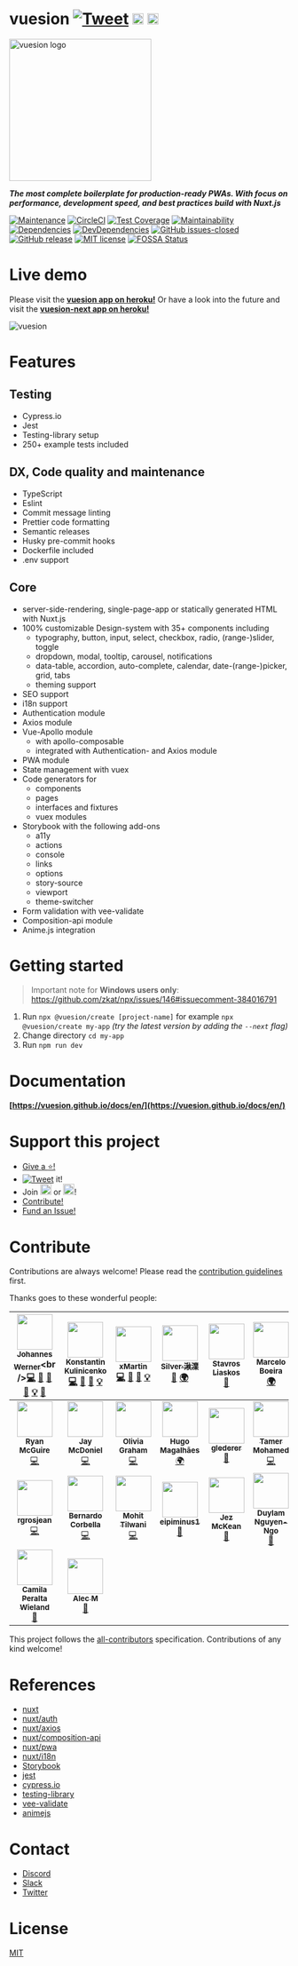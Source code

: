 # vuesion [![Tweet](https://img.shields.io/twitter/url?style=social&url=https%3A%2F%2Ftwitter.com%2Fvuesion1)](https://twitter.com/intent/tweet?text=Vuesion%20an%20enterprise%20ready%20boilerplate%20for%20isomorphic,%20progressive%20web%20apps%20with%20Vue.JS&url=https://github.com/vuesion/vuesion&via=vuesion1&hashtags=Vuesion,VueJS,SEO,Enterprise) <a href="https://slack-vuesion.herokuapp.com/" target="_blank"><img src="https://home-assistant.io/images/supported_brands/slack.png" height="20px" /></a> <a href="https://discord.gg/59x5cg2" target="_blank"><img src="https://cdn0.iconfinder.com/data/icons/square-logo-buttons/512/discord-1-128.png" height="20px" /></a>

<img width="256px" height="256px" src="https://user-images.githubusercontent.com/1667598/55292014-ea98a800-53e5-11e9-82ca-11ba7bb2bbcd.png" alt="vuesion logo" align="center" />

_**The most complete boilerplate for production-ready PWAs. With focus on performance, development speed, and best practices build with Nuxt.js**_

[![Maintenance](https://img.shields.io/badge/Maintained%3F-yes-green.svg)](https://GitHub.com/vuesion/vuesion/graphs/commit-activity)
[![CircleCI](https://circleci.com/gh/vuesion/vuesion.svg?style=svg)](https://circleci.com/gh/vuesion/vuesion)
[![Test Coverage](https://api.codeclimate.com/v1/badges/c8e3979ea94da8e9d683/test_coverage)](https://codeclimate.com/github/vuesion/vuesion/test_coverage)
[![Maintainability](https://api.codeclimate.com/v1/badges/c8e3979ea94da8e9d683/maintainability)](https://codeclimate.com/github/vuesion/vuesion/maintainability)
[![Dependencies](https://img.shields.io/david/vuesion/vuesion.svg)](https://david-dm.org/vuesion/vuesion)
[![DevDependencies](https://img.shields.io/david/dev/vuesion/vuesion.svg)](https://david-dm.org/vuesion/vuesion?type=dev)
[![GitHub issues-closed](https://img.shields.io/github/issues-closed/vuesion/vuesion.svg)](https://GitHub.com/vuesion/vuesion/issues?q=is%3Aissue+is%3Aclosed)
[![GitHub release](https://img.shields.io/github/release/vuesion/vuesion.svg)](https://GitHub.com/vuesion/vuesion/releases/)
[![MIT license](https://img.shields.io/badge/License-MIT-blue.svg)](https://lbesson.mit-license.org/)
[![FOSSA Status](https://app.fossa.com/api/projects/git%2Bgithub.com%2Fvuesion%2Fvuesion.svg?type=shield)](https://app.fossa.com/projects/git%2Bgithub.com%2Fvuesion%2Fvuesion?ref=badge_shield)

# Live demo

Please visit the **[vuesion app on heroku!](https://vuesion.herokuapp.com/)**
Or have a look into the future and visit the **[vuesion-next app on heroku!](https://vuesion-next.herokuapp.com/)**

![vuesion](https://user-images.githubusercontent.com/1667598/55291969-6d6d3300-53e5-11e9-8bdb-c9e2940ca927.gif)

# Features

## Testing

- Cypress.io
- Jest
- Testing-library setup
- 250+ example tests included

## DX, Code quality and maintenance

- TypeScript
- Eslint
- Commit message linting
- Prettier code formatting
- Semantic releases
- Husky pre-commit hooks
- Dockerfile included
- .env support

## Core

- server-side-rendering, single-page-app or statically generated HTML with Nuxt.js
- 100% customizable Design-system with 35+ components including
  - typography, button, input, select, checkbox, radio, (range-)slider, toggle
  - dropdown, modal, tooltip, carousel, notifications
  - data-table, accordion, auto-complete, calendar, date-(range-)picker, grid, tabs
  - theming support
- SEO support
- i18n support
- Authentication module
- Axios module
- Vue-Apollo module
  - with apollo-composable
  - integrated with Authentication- and Axios module
- PWA module
- State management with vuex
- Code generators for
  - components
  - pages
  - interfaces and fixtures
  - vuex modules
- Storybook with the following add-ons
  - a11y
  - actions
  - console
  - links
  - options
  - story-source
  - viewport
  - theme-switcher
- Form validation with vee-validate
- Composition-api module
- Anime.js integration

# Getting started

> Important note for **Windows users only**: https://github.com/zkat/npx/issues/146#issuecomment-384016791

1. Run `npx @vuesion/create [project-name]` for example `npx @vuesion/create my-app` _(try the latest version by adding the `--next` flag)_
2. Change directory `cd my-app`
3. Run `npm run dev`

# Documentation

**[https://vuesion.github.io/docs/en/](https://vuesion.github.io/docs/en/)**

# Support this project

- [Give a :star:!](https://github.com/vuesion/vuesion/stargazers)
- [![Tweet](https://img.shields.io/twitter/url/http/shields.io.svg?style=flat)](https://twitter.com/intent/tweet?text=Vuesion%20an%20enterprise%20ready%20boilerplate%20for%20isomorphic,%20progressive%20web%20apps%20with%20Vue.JS&url=https://github.com/vuesion/vuesion&via=vuesion1&hashtags=Vuesion,VueJS,SEO,Enterprise) it!
- Join <a href="https://slack-vuesion.herokuapp.com/" target="_blank"><img src="https://home-assistant.io/images/supported_brands/slack.png" height="20px" /></a> or <a href="https://discord.gg/59x5cg2" target="_blank"><img src="https://cdn0.iconfinder.com/data/icons/square-logo-buttons/512/discord-1-128.png" height="20px" /></a>!
- [Contribute!](https://github.com/vuesion/vuesion/blob/master/.github/CONTRIBUTING.md)
- [Fund an Issue!](https://issuehunt.io/r/vuesion/vuesion)

# Contribute

Contributions are always welcome! Please read the [contribution guidelines](https://github.com/vuesion/vuesion/blob/master/.github/CONTRIBUTING.md) first.

Thanks goes to these wonderful people:

<!-- ALL-CONTRIBUTORS-LIST:START - Do not remove or modify this section -->
<!-- prettier-ignore -->
| [<img src="https://avatars1.githubusercontent.com/u/1667598?v=4" width="64px;"/><br /><sub><b>Johannes Werner</b></sub>](https://twitter.com/_jwerner_)<br />[💻](https://github.com/vuesion/vuesion/commits?author=devCrossNet "Code") [🐛](https://github.com/vuesion/vuesion/issues?q=author%3AdevCrossNet "Bug reports") [📖](https://github.com/vuesion/vuesion/commits?author=devCrossNet "Documentation") [🎨](#design-devCrossNet "Design") [💡](#example-devCrossNet "Examples") [🔧](#tool-devCrossNet "Tools") | [<img src="https://avatars2.githubusercontent.com/u/2235499?s=460&v=4" width="64px;"/><br /><sub><b>Konstantin Kulinicenko</b></sub>](https://github.com/40818419)<br />[💻](https://github.com/vuesion/vuesion/commits?author=40818419 "Code") [🐛](https://github.com/vuesion/vuesion/issues?q=author%3A40818419 "Bug reports") [📖](https://github.com/vuesion/vuesion/commits?author=40818419 "Documentation") [💡](#example-40818419 "Examples") | [<img src="https://avatars2.githubusercontent.com/u/112532?v=4" width="64px;"/><br /><sub><b>xMartin</b></sub>](http://xmartin.de/)<br />[💻](https://github.com/vuesion/vuesion/commits?author=xMartin "Code") [🐛](https://github.com/vuesion/vuesion/issues?q=author%3AxMartin "Bug reports") [📖](https://github.com/vuesion/vuesion/commits?author=xMartin "Documentation") [💡](#example-xMartin "Examples") | [<img src="https://avatars0.githubusercontent.com/u/31165554?v=4" width="64px;"/><br /><sub><b>Silver·湫澲</b></sub>](http://saigao.fun)<br />[📖](https://github.com/vuesion/vuesion/commits?author=SilverLeaves "Documentation") [🌍](#translation-SilverLeaves "Translation") | [<img src="https://avatars2.githubusercontent.com/u/17932287?v=4" width="64px;"/><br /><sub><b>Stavros Liaskos</b></sub>](https://stavrosliaskos.com/)<br />[🐛](https://github.com/vuesion/vuesion/issues?q=author%3Astavros-liaskos "Bug reports") | [<img src="https://avatars3.githubusercontent.com/u/1898225?v=4" width="64px;"/><br /><sub><b>Marcelo Boeira</b></sub>](https://marceloboeira.com)<br />[🌍](#translation-marceloboeira "Translation") | [<img src="https://avatars3.githubusercontent.com/u/3583774?v=4" width="64px;"/><br /><sub><b>Rick Mann</b></sub>](http://teamteatime.net/)<br />[💻](https://github.com/vuesion/vuesion/commits?author=Riari "Code") |
| :---: | :---: | :---: | :---: | :---: | :---: | :---: |
| [<img src="https://avatars0.githubusercontent.com/u/43061?v=4" width="64px;"/><br /><sub><b>Ryan McGuire</b></sub>](http://www.EnigmaCurry.com)<br />[💻](https://github.com/vuesion/vuesion/commits?author=EnigmaCurry "Code") | [<img src="https://avatars3.githubusercontent.com/u/28268680?v=4" width="64px;"/><br /><sub><b>Jay McDoniel</b></sub>](https://github.com/jmcdo29)<br />[💻](https://github.com/vuesion/vuesion/commits?author=jmcdo29 "Code") | [<img src="https://avatars3.githubusercontent.com/u/3798005?v=4" width="64px;"/><br /><sub><b>Olivia Graham</b></sub>](http://livgrhm.com)<br />[💻](https://github.com/vuesion/vuesion/commits?author=livgrhm "Code") | [<img src="https://avatars3.githubusercontent.com/u/497957?v=4" width="64px;"/><br /><sub><b>Hugo Magalhães</b></sub>](http://hugomagalhaes.com)<br />[🌍](#translation-hugomn "Translation") | [<img src="https://avatars3.githubusercontent.com/u/7151993?v=4" width="64px;"/><br /><sub><b>glederer</b></sub>](https://github.com/glederer)<br />[📖](https://github.com/vuesion/vuesion/commits?author=glederer "Documentation") | [<img src="https://avatars3.githubusercontent.com/u/4436327?v=4" width="64px;"/><br /><sub><b>Tamer Mohamed</b></sub>](https://github.com/tamer-mohamed)<br />[💻](https://github.com/vuesion/vuesion/commits?author=tamer-mohamed "Code") | [<img src="https://avatars3.githubusercontent.com/u/13586702?v=4" width="64px;"/><br /><sub><b>Rizwan Zaheer</b></sub>](https://github.com/rizwanzaheer)<br />[📖](https://github.com/vuesion/vuesion/commits?author=rizwanzaheer "Documentation") |
| [<img src="https://avatars3.githubusercontent.com/u/39985706?v=4" width="64px;"/><br /><sub><b>rgrosjean</b></sub>](https://github.com/rgrosjean)<br />[💻](https://github.com/vuesion/vuesion/commits?author=rgrosjean "Code") | [<img src="https://avatars2.githubusercontent.com/u/4535719?v=4" width="64px;"/><br /><sub><b>Bernardo Corbella</b></sub>](https://corbella.me)<br />[💻](https://github.com/vuesion/vuesion/commits?author=bernardocorbella "Code") | [<img src="https://avatars3.githubusercontent.com/u/13518712?v=4" width="64px;"/><br /><sub><b>Mohit Tilwani</b></sub>](http://mohittilwani.com)<br />[💻](https://github.com/vuesion/vuesion/commits?author=MohitTilwani15 "Code") | [<img src="https://avatars2.githubusercontent.com/u/11791837?v=4" width="64px;"/><br /><sub><b>eipiminus1 </b></sub>](https://github.com/eipiminus1)<br />[📖](https://github.com/vuesion/vuesion/commits?author=eipiminus1 "Documentation") | [<img src="https://avatars2.githubusercontent.com/u/89996?v=4" width="64px;"/><br /><sub><b>Jez McKean</b></sub>](http://jezmck.com)<br />[📖](https://github.com/vuesion/vuesion/commits?author=jezmck "Documentation") | [<img src="https://avatars1.githubusercontent.com/u/855206?v=4" width="64px;"/><br /><sub><b>Duylam Nguyen-Ngo</b></sub>](http://duylam.pleaserevise.xyz)<br />[🎨](#design-einfalles "Design") | [<img src="https://avatars2.githubusercontent.com/u/19751007?v=4" width="64px;"/><br /><sub><b>Martin Merschroth</b></sub>](https://www.merschroth.design/)<br />[🎨](#design-majroth "Design") |
| [<img src="https://avatars0.githubusercontent.com/u/1984124?v=4" width="64px;"/><br /><sub><b>Camila Peralta Wieland</b></sub>](http://www.camswork.com)<br />[🎨](#design-campunknita "Design") | [<img src="https://avatars1.githubusercontent.com/u/39228141?v=4" width="64px;"/><br /><sub><b>Alec M</b></sub>](http://alecsoftolio.com)<br />[📖](https://github.com/vuesion/vuesion/commits?author=HeavenlyEntity "Documentation") |

<!-- ALL-CONTRIBUTORS-LIST:END -->

This project follows the [all-contributors](https://github.com/kentcdodds/all-contributors) specification. Contributions of any kind welcome!

# References

- [nuxt](https://nuxtjs.org/)
- [nuxt/auth](https://auth.nuxtjs.org/guide/setup/)
- [nuxt/axios](https://axios.nuxtjs.org/)
- [nuxt/composition-api](https://composition-api.nuxtjs.org/)
- [nuxt/pwa](https://pwa.nuxtjs.org/)
- [nuxt/i18n](https://i18n.nuxtjs.org/)
- [Storybook](https://storybook.js.org/)
- [jest](https://jestjs.io/)
- [cypress.io](https://www.cypress.io/)
- [testing-library](https://testing-library.com/docs/vue-testing-library/intro/)
- [vee-validate](https://vee-validate.logaretm.com/v3)
- [animejs](https://animejs.com/)

# Contact

- [Discord](https://discord.gg/59x5cg2)
- [Slack](https://slack-vuesion.herokuapp.com/)
- [Twitter](https://twitter.com/vuesion1)

# License

[MIT](http://opensource.org/licenses/MIT)
